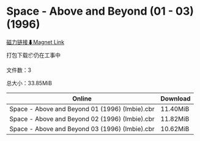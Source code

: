 # Space - Above and Beyond (01 - 03) (1996)

[磁力链接⬇Magnet Link](magnet:?xt=urn:btih:f460821560073da8346a68253c4d71e6e6fad2a1&dn=Space%20-%20Above%20and%20Beyond%20%2801%20-%2003%29%20%281996%29)

打包下载📦仍在工事中

文件数：3

总大小：33.85MiB

Online | Download
--- | ---
Space - Above and Beyond 01 (1996) (Imbie).cbr | 11.40MiB
Space - Above and Beyond 02 (1996) (Imbie).cbr | 11.82MiB
Space - Above and Beyond 03 (1996) (Imbie).cbr | 10.62MiB